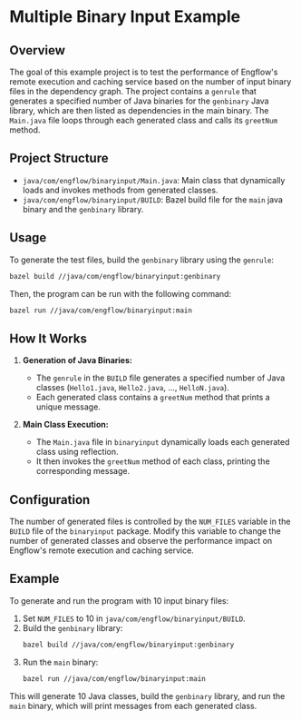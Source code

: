 # Multiple Binary Input Example

## Overview

The goal of this example project is to test the performance of Engflow's remote execution and caching service based on the number of input binary files in the dependency graph. The project contains a `genrule` that generates a specified number of Java binaries for the `genbinary` Java library, which are then listed as dependencies in the main binary. The `Main.java` file loops through each generated class and calls its `greetNum` method.

## Project Structure

- `java/com/engflow/binaryinput/Main.java`: Main class that dynamically loads and invokes methods from generated classes.
- `java/com/engflow/binaryinput/BUILD`: Bazel build file for the `main` java binary and the `genbinary` library.

## Usage

To generate the test files, build the `genbinary` library using the `genrule`:
```sh
bazel build //java/com/engflow/binaryinput:genbinary
```

Then, the program can be run with the following command:
```sh
bazel run //java/com/engflow/binaryinput:main
```

## How It Works

1. **Generation of Java Binaries:**
    - The `genrule` in the `BUILD` file generates a specified number of Java classes (`Hello1.java`, `Hello2.java`, ..., `HelloN.java`).
    - Each generated class contains a `greetNum` method that prints a unique message.

2. **Main Class Execution:**
    - The `Main.java` file in `binaryinput` dynamically loads each generated class using reflection.
    - It then invokes the `greetNum` method of each class, printing the corresponding message.

## Configuration

The number of generated files is controlled by the `NUM_FILES` variable in the `BUILD` file of the `binaryinput` package. Modify this variable to change the number of generated classes and observe the performance impact on Engflow's remote execution and caching service.

## Example

To generate and run the program with 10 input binary files:

1. Set `NUM_FILES` to 10 in `java/com/engflow/binaryinput/BUILD`.
2. Build the `genbinary` library:
   ```sh
   bazel build //java/com/engflow/binaryinput:genbinary
   ```
3. Run the `main` binary:
   ```sh
   bazel run //java/com/engflow/binaryinput:main
   ```

This will generate 10 Java classes, build the `genbinary` library, and run the `main` binary, which will print messages from each generated class.